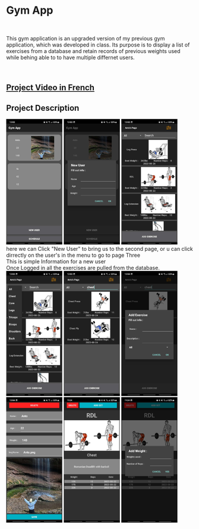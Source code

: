 <h1> Gym App </h1> <br>

<p>
    This gym application is an upgraded version of my previous gym application, which was
    developed in class. Its purpose is to display a list of exercises from a database and retain records of previous
    weights used while behing able to to have multiple differnet users.
</p>

<br>

<h2> <a href="https://www.youtube.com/watch?v=mzluNtjtzCs">
        Project Video in French</a> </h2>

<h2> Project Description </h2>

<div>
    <img src="readMePics/gymApp1.jpg" alt="First image of GymApp" width="30%" height="30%"> 
    <img src="readMePics/gymApp2.jpg" alt="Second image of GymApp" width="30%" height="30%">
    <img src="readMePics/gymApp3.jpg" alt="Third image of GymApp" width="30%" height="30%">
    <div> 
        <div width="30%"> here we can Click "New User" to bring us to the second page, or u can click dirrectly on the user's in the menu to go to page Three </div>
        <div width="30%"> This is simple Information for a new user </div>
        <div width="30%"> Once Logged in all the exercises are pulled from the database. </div>
    </div>
    <img src="readMePics/gymApp4.jpg" alt="Fourth image of GymApp" width="30%" height="30%">
    <img src="readMePics/gymApp5.jpg" alt="Fifth image of GymApp" width="30%" height="30%">
    <img src="readMePics/gymApp6.jpg" alt="Sixth image of GymApp" width="30%" height="30%">
    <div> 
        <span width="30%"> </span>
        <span width="30%"> </span>
        <span width="30%"> </span>
    </div>
    <img src="readMePics/gymApp7.jpg" alt="Seventh image of GymApp" width="30%" height="30%">
    <img src="readMePics/gymApp8.jpg" alt="Eighth image of GymApp" width="30%" height="30%">
    <img src="readMePics/gymApp9.jpg" alt="Ninth image of GymApp" width="30%" height="30%">
    <div> 
        <span width="30%"> </span>
        <span width="30%"> </span>
        <span width="30%"> </span>
    </div>
</div>

